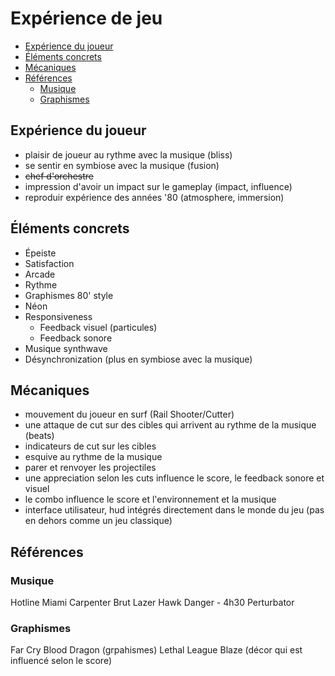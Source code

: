 # Expérience de jeu

<!-- toc -->

- [Expérience du joueur](#Expérience-du-joueur)
- [Éléments concrets](#Éléments-concrets)
- [Mécaniques](#Mécaniques)
- [Références](#Références)
  * [Musique](#Musique)
  * [Graphismes](#Graphismes)

<!-- tocstop -->


## Expérience du joueur
- plaisir de joueur au rythme avec la musique (bliss)
- se sentir en symbiose avec la musique (fusion)
- ~~chef d'orchestre~~
- impression d'avoir un impact sur le gameplay (impact, influence)
- reproduir expérience des années '80 (atmosphere, immersion)

## Éléments concrets
- Épeiste
- Satisfaction
- Arcade
- Rythme 
- Graphismes 80' style
- Néon
- Responsiveness
  - Feedback visuel (particules)
  - Feedback sonore
- Musique synthwave
- Désynchronization (plus en symbiose avec la musique)


## Mécaniques
- mouvement du joueur en surf (Rail Shooter/Cutter)
- une attaque de cut sur des cibles qui arrivent au rythme de la musique (beats)
- indicateurs de cut sur les cibles
- esquive au rythme de la musique
- parer et renvoyer les projectiles
- une appreciation selon les cuts influence le score, le feedback sonore et visuel
- le combo influence le score et l'environnement et la musique
- interface utilisateur, hud intégrés directement dans le monde du jeu (pas en dehors comme un jeu classique)

## Références
### Musique
Hotline Miami
Carpenter Brut
Lazer Hawk
Danger - 4h30
Perturbator

### Graphismes
Far Cry Blood Dragon (grpahismes)
Lethal League Blaze (décor qui est influencé selon le score)
